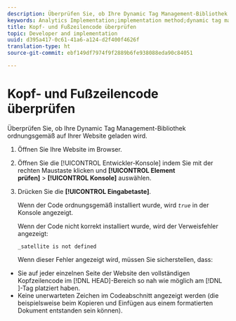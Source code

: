 ```yaml
---
description: Überprüfen Sie, ob Ihre Dynamic Tag Management-Bibliothek ordnungsgemäß auf Ihrer Website geladen wird.
keywords: Analytics Implementation;implementation method;dynamic tag management;dtm;code;page code;header code;footer code;embed code;verify code;verify header code;verify footer code;embed tab;embed
title: Kopf- und Fußzeilencode überprüfen
topic: Developer and implementation
uuid: d395a417-0c61-41a6-a124-d2f400f4626f
translation-type: ht
source-git-commit: ebf149df7974f9f2889b6fe938088eda90c84051

---
```



# Kopf- und Fußzeilencode überprüfen

Überprüfen Sie, ob Ihre Dynamic Tag Management-Bibliothek ordnungsgemäß auf Ihrer Website geladen wird.

1. Öffnen Sie Ihre Website im Browser.
1. Öffnen Sie die [!UICONTROL Entwickler-Konsole] indem Sie mit der rechten Maustaste klicken und **[!UICONTROL Element prüfen]** > **[!UICONTROL Konsole]** auswählen. 
1. Drücken Sie die **[!UICONTROL Eingabetaste]**.

   Wenn der Code ordnungsgemäß installiert wurde, wird *`true`* in der Konsole angezeigt.

   Wenn der Code nicht korrekt installiert wurde, wird der Verweisfehler angezeigt:

   `_satellite is not defined`

   Wenn dieser Fehler angezeigt wird, müssen Sie sicherstellen, dass:

* Sie auf jeder einzelnen Seite der Website den vollständigen Kopfzeilencode im [!DNL HEAD]-Bereich so nah wie möglich am [!DNL <head><meta http-equiv="Content-Type" content="text/html; charset=UTF-8">]-Tag platziert haben.
* Keine unerwarteten Zeichen im Codeabschnitt angezeigt werden (die beispielsweise beim Kopieren und Einfügen aus einem formatierten Dokument entstanden sein können).

